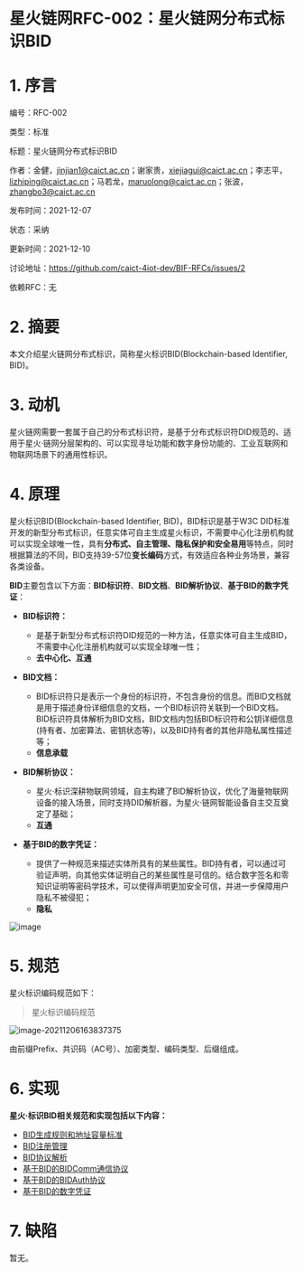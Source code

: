 # 星火链网RFC-002：星火链网分布式标识BID

# 1. 序言

编号：RFC-002

类型：标准

标题：星火链网分布式标识BID

作者：金健，[jinjian1@caict.ac.cn](mailto:jinjian1@caict.ac.cn)；谢家贵，[xiejiagui@caict.ac.cn](mailto:xiejiagui@caict.ac.cn)；李志平，[lizhiping@caict.ac.cn](mailto:lizhiping@caict.ac.cn)；马若龙，[maruolong@caict.ac.cn](mailto:maruolong@caict.ac.cn)；张波，[zhangbo3@caict.ac.cn](mailto:zhangbo3@caict.ac.cn)

发布时间：2021-12-07

状态：采纳

更新时间：2021-12-10

讨论地址：https://github.com/caict-4iot-dev/BIF-RFCs/issues/2

依赖RFC：无

# 2. 摘要

本文介绍星火链网分布式标识，简称星火标识BID(Blockchain-based Identifier, BID)。

# 3. 动机

星火链网需要一套属于自己的分布式标识符，是基于分布式标识符DID规范的、适用于星火·链网分层架构的、可以实现寻址功能和数字身份功能的、工业互联网和物联网场景下的通用性标识。

# 4. 原理

星火标识BID(Blockchain-based Identifier, BID)，BID标识是基于W3C DID标准开发的新型分布式标识，任意实体可自主生成星火标识，不需要中心化注册机构就可以实现全球唯一性，具有**分布式、自主管理、隐私保护和安全易用**等特点，同时根据算法的不同，BID支持39-57位**变长编码**方式，有效适应各种业务场景，兼容各类设备。

**BID**主要包含以下方面：**BID标识符**、**BID文档**、**BID解析协议**、**基于BID的数字凭证**：

- **BID标识符：**
  - 是基于新型分布式标识符DID规范的一种方法，任意实体可自主生成BID，不需要中心化注册机构就可以实现全球唯一性；
  - **去中心化、互通**

- **BID文档：** 
  -  BID标识符只是表示一个身份的标识符，不包含身份的信息。而BID文档就是用于描述身份详细信息的文档，一个BID标识符关联到一个BID文档。BID标识符具体解析为BID文档，BID文档内包括BID标识符和公钥详细信息(持有者、加密算法、密钥状态等)，以及BID持有者的其他非隐私属性描述等；
  - **信息承载**

- **BID解析协议：**
  -  星火·标识深耕物联网领域，自主构建了BID解析协议，优化了海量物联网设备的接入场景，同时支持DID解析器，为星火·链网智能设备自主交互奠定了基础；
  - **互通**

- **基于BID的数字凭证：**
  - 提供了一种规范来描述实体所具有的某些属性。BID持有者，可以通过可验证声明，向其他实体证明自己的某些属性是可信的。结合数字签名和零知识证明等密码学技术，可以使得声明更加安全可信，并进一步保障用户隐私不被侵犯；
  - **隐私**

![image](https://user-images.githubusercontent.com/90955034/145747023-aa985f24-2ef2-4e08-b7ea-c9fa898dc6ec.png)

# 5. 规范

<span id="bid">星火标识编码规范如下：</span>

> 星火标识编码规范

![image-20211206163837375](https://user-images.githubusercontent.com/76681420/144978971-1e240d08-2569-4777-8c94-21c2681766d7.png)

由前缀Prefix、共识码（AC号）、加密类型、编码类型、后缀组成。

# 6. 实现

**星火·标识BID相关规范和实现包括以下内容：**

- [BID生成规则和地址容量标准](./星火链网RFC-003：星火链网BID生成规则和地址容量标准.md)
- [BID注册管理](./星火链网RFC-004：星火链网BID标识管理规范.md)
- [BID协议解析](./星火链网RFC-005：星火链网BID标识解析协议规范.md)
- [基于BID的BIDComm通信协议](./星火链网RFC-006：星火链网BIDComm协议标准.md)
- [基于BID的BIDAuth协议](./星火链网RFC-007：星火链网BIDAuth协议标准.md)
- [基于BID的数字凭证](./星火链网RFC-008：星火链网BID可信证书协议标准.md)

# 7. 缺陷

暂无。

 